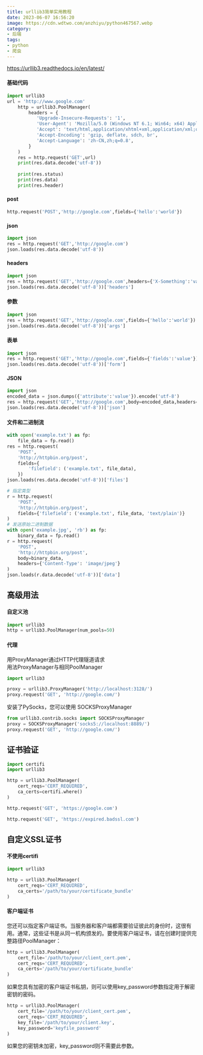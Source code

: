 ```yaml
---
title: urllib3简单实用教程
date: 2023-06-07 16:56:20
image: https://cdn.wdtwo.com/anzhiyu/python467567.webp
category: 
- 后端
tags: 
- python
- 爬虫
---
```

https://urllib3.readthedocs.io/en/latest/
<!--more-->
####  基础代码
```python
import urllib3
url = 'http://www.google.com'
    http = urllib3.PoolManager(
        headers = {
           'Upgrade-Insecure-Requests': '1',
           'User-Agent': 'Mozilla/5.0 (Windows NT 6.1; Win64; x64) AppleWebKit/537.36 (KHTML, like Gecko) Chrome/58.0.3029.110 Safari/537.36',
           'Accept': 'text/html,application/xhtml+xml,application/xml;q=0.9,image/webp,*/*;q=0.8',
           'Accept-Encoding': 'gzip, deflate, sdch, br',
           'Accept-Language': 'zh-CN,zh;q=0.8',
        }
    )
    res = http.request('GET',url)
    print(res.data.decode('utf-8'))
    
    print(res.status)
    print(res.data)
    print(res.header)
```
####  post
```python
http.request('POST','http://google.com',fields={'hello':'world'})
```
####  json
```python
import json
res = http.request('GET','http://google.com')
json.loads(res.data.decode('utf-8'))
```
####  headers
```python
import json
res = http.request('GET','http://google.com',headers={'X-Something':'value'})
json.loads(res.data.decode('utf-8'))['headers']
```
####  参数
```python
import json
res = http.request('GET','http://google.com',fields={'hello':'world'})
json.loads(res.data.decode('utf-8'))['args']
```
####  表单
```python
import json
res = http.request('GET','http://google.com',fields={'fields':'value'})
json.loads(res.data.decode('utf-8'))['form']
```
####  JSON
```python
import json
encoded_data = json.dumps({'attribute':'value'}).encode('utf-8')
res = http.request('GET','http://google.com',body=encoded_data,headers={'Content-Type': 'application/json'})
json.loads(res.data.decode('utf-8'))['json']
```
####  文件和二进制流
```python
with open('example.txt') as fp:
    file_data = fp.read()
res = http.request(
    'POST',
    'http://httpbin.org/post',
    fields={
        'filefield': ('example.txt', file_data),
    })
json.loads(res.data.decode('utf-8'))['files']

# 指定类型
r = http.request(
    'POST',
    'http://httpbin.org/post',
    fields={'filefield': ('example.txt', file_data, 'text/plain')}
)
# 发送原始二进制数据
with open('example.jpg', 'rb') as fp:
	binary_data = fp.read()
r = http.request(
    'POST',
    'http://httpbin.org/post',
    body=binary_data,
    headers={'Content-Type': 'image/jpeg'}
)
json.loads(r.data.decode('utf-8'))['data']
```

## 高级用法

#### 自定义池
```python
import urllib3
http = urllib3.PoolManager(num_pools=50)

```
#### 代理
用ProxyManager通过HTTP代理隧道请求  
用法ProxyManager与相同PoolManager
```python
import urllib3

proxy = urllib3.ProxyManager('http://localhost:3128/')
proxy.request('GET', 'http://google.com/')
```
安装了PySocks，您可以使用 SOCKSProxyManager
```python
from urllib3.contrib.socks import SOCKSProxyManager
proxy = SOCKSProxyManager('socks5://localhost:8889/')
proxy.request('GET', 'http://google.com/')
```

## 证书验证

```python
import certifi
import urllib3

http = urllib3.PoolManager(
    cert_reqs='CERT_REQUIRED',
    ca_certs=certifi.where()
)
```
```python
http.request('GET', 'https://google.com')

http.request('GET', 'https://expired.badssl.com')
```
## 自定义SSL证书
#### 不使用certifi
```python
import urllib3

http = urllib3.PoolManager(
    cert_reqs='CERT_REQUIRED',
    ca_certs='/path/to/your/certificate_bundle'
)
```
#### 客户端证书
您还可以指定客户端证书。当服务器和客户端都需要验证彼此的身份时，这很有用。通常，这些证书是从同一机构颁发的。要使用客户端证书，请在创建时提供完整路径PoolManager：
```python
http = urllib3.PoolManager(
    cert_file='/path/to/your/client_cert.pem',
    cert_reqs='CERT_REQUIRED',
    ca_certs='/path/to/your/certificate_bundle'
)
```
如果您具有加密的客户端证书私钥，则可以使用key_password参数指定用于解密密钥的密码。
```python
http = urllib3.PoolManager(
    cert_file='/path/to/your/client_cert.pem',
    cert_reqs='CERT_REQUIRED',
    key_file='/path/to/your/client.key',
    key_password='keyfile_password'
)
```
如果您的密钥未加密，key_password则不需要此参数。









#

